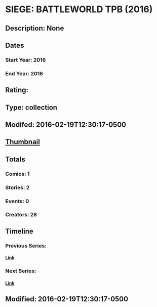 # SIEGE: BATTLEWORLD TPB (2016)
## Description: None
## Dates
### Start Year: 2016
### End Year: 2016
## Rating: 
## Type: collection
## Modifed: 2016-02-19T12:30:17-0500
## [Thumbnail](http://i.annihil.us/u/prod/marvel/i/mg/b/40/image_not_available.jpg)
## Totals
### Comics: 1
### Stories: 2
### Events: 0
### Creators: 28
## Timeline
### Previous Series: 
#### [Link]()
### Next Series: 
#### [Link]()
## Modified: 2016-02-19T12:30:17-0500